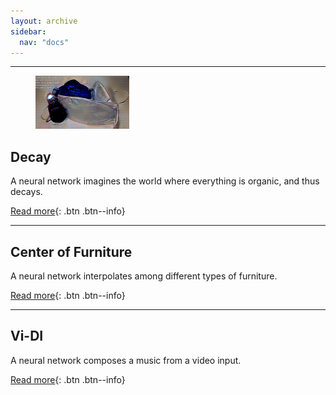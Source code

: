 ```yaml
---
layout: archive
sidebar:
  nav: "docs"
---
```


---

<figure style="width: 150px" class="align-right">
  <img src="/assets/images/2021-02-01-Decay/pandemic.PNG" alt="this is a placeholder image">
</figure>

## Decay

A neural network imagines the world where everything is organic, and thus decays.

[Read more](https://youngwoong-cho.github.io/Decay){: .btn .btn--info}

---

## Center of Furniture
A neural network interpolates among different types of furniture.

[Read more](https://youngwoong-cho.github.io/CoF){: .btn .btn--info}

---

## Vi-DI
A neural network composes a music from a video input.

[Read more](https://youngwoong-cho.github.io/ViDI){: .btn .btn--info}